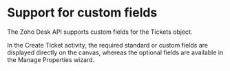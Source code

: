 ﻿# Support for custom fields

The Zoho Desk API supports custom fields for the Tickets object.

In the Create
        Ticket activity, the required standard or custom fields are displayed directly on the
      canvas, whereas the optional fields are available in the Manage Properties wizard.
